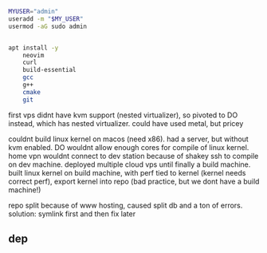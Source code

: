 ```bash
MYUSER="admin"
useradd -m "$MY_USER"
usermod -aG sudo admin


apt install -y 
    neovim
    curl
    build-essential
    gcc
    g++
    cmake
    git
```

first vps didnt have kvm support (nested virtualizer), so pivoted to DO instead,
which has nested virtualizer. could have used metal, but pricey

couldnt build linux kernel on macos (need x86). had a server, but without kvm
enabled. DO wouldnt allow enough cores for compile of linux kernel. home vpn
wouldnt connect to dev station because of shakey ssh to compile on dev machine.
deployed multiple cloud vps until finally a build machine. built linux kernel on
build machine, with perf tied to kernel (kernel needs correct perf), export
kernel into repo (bad practice, but we dont have a build machine!)

repo split because of www hosting, caused split db and a ton of errors. solution: symlink first and then fix later

## dep
